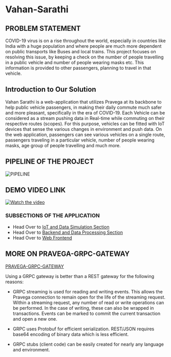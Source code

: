 # Vahan-Sarathi

## PROBLEM STATEMENT
COVID-19  virus  is  on  a  rise throughout the world, especially in countries like India with a huge population and where people are much more dependent on public transports like Buses and local  trains.  This  project focuses  on  resolving  this issue, by keeping a check on the number of people travelling in a public vehicle and number of people wearing masks etc. This information is provided to other passengers, planning to travel in that vehicle.

## Introduction to Our Solution
Vahan Sarathi is a web-application that utilizes Pravega at its backbone to help public vehicle passengers,  in  making  their  daily  commute  much safer and more pleasant, specifically in the era of COVID-19.  Each  Vehicle  can  be  considered  as  a stream pushing data in Real-time while commuting on their  respective routes  (scopes). For this  purpose, vehicles can be fitted with IoT devices that sense the various changes in environment and push data. On the  web  application,  passengers  can  see  various vehicles on a single route, passengers traveling in a particular vehicle, number of people wearing masks, age group of people travelling and much more.

## PIPELINE OF THE PROJECT
![PIPELINE](https://raw.githubusercontent.com/sonali-singh97/Vahan-Sarathi/main/IoT/Images/sys_design.png)

## DEMO VIDEO LINK
[![Watch the video](https://img.youtube.com/vi/5B76veZCCGI/hqdefault.jpg)](https://youtu.be/5B76veZCCGI)

### SUBSECTIONS OF THE APPLICATION
* Head Over to [IoT and Data Simulation Section](IoT/)
* Head Over to [Backend and Data Processing Section](Backend/)
* Head Over to [Web Frontend](web/)

## MORE ON PRAVEGA-GRPC-GATEWAY
[PRAVEGA-GRPC-GATEWAY](https://github.com/pravega/pravega-grpc-gateway)

Using a GRPC gateway is better than a REST gateway for the following reasons:

- GRPC streaming is used for reading and writing events. This allows the Pravega connection to remain open for the life
  of the streaming request. Within a streaming request, any number of read or write operations can be performed.
  In the case of writing, these can also be wrapped in transactions. 
  Events can be marked to commit the current transaction and open a new one.
  
- GRPC uses Protobuf for efficient serialization.
  REST/JSON requires base64 encoding of binary data which is less efficient.
  
- GRPC stubs (client code) can be easily created for nearly any language and environment.
